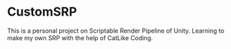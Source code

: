 # CustomSRP
This is a personal project on Scriptable Render Pipeline of Unity. Learning to make my own SRP with the help of CatLike Coding.
